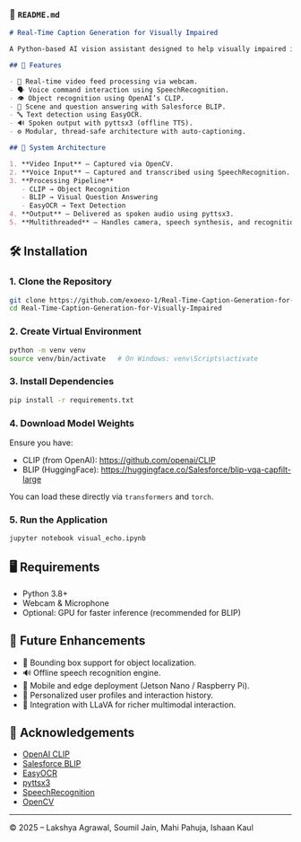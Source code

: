 
### 📘 `README.md`

```markdown
# Real-Time Caption Generation for Visually Impaired

A Python-based AI vision assistant designed to help visually impaired individuals perceive and understand their surroundings through real-time audio descriptions. The system leverages cutting-edge models like BLIP, CLIP, and EasyOCR to convert visual data into speech using natural language understanding and computer vision.

## 🧠 Features

- 🎥 Real-time video feed processing via webcam.
- 🗣️ Voice command interaction using SpeechRecognition.
- 👁️ Object recognition using OpenAI’s CLIP.
- 📄 Scene and question answering with Salesforce BLIP.
- 🔤 Text detection using EasyOCR.
- 🔊 Spoken output with pyttsx3 (offline TTS).
- ⚙️ Modular, thread-safe architecture with auto-captioning.

## 🔧 System Architecture

1. **Video Input** – Captured via OpenCV.
2. **Voice Input** – Captured and transcribed using SpeechRecognition.
3. **Processing Pipeline**
   - CLIP → Object Recognition
   - BLIP → Visual Question Answering
   - EasyOCR → Text Detection
4. **Output** – Delivered as spoken audio using pyttsx3.
5. **Multithreaded** – Handles camera, speech synthesis, and recognition concurrently.
```
## 🛠️ Installation

### 1. Clone the Repository

```bash
git clone https://github.com/exoexo-1/Real-Time-Caption-Generation-for-Visually-Impaired.git
cd Real-Time-Caption-Generation-for-Visually-Impaired
```

### 2. Create Virtual Environment

```bash
python -m venv venv
source venv/bin/activate   # On Windows: venv\Scripts\activate
```

### 3. Install Dependencies

```bash
pip install -r requirements.txt
```

### 4. Download Model Weights

Ensure you have:
- CLIP (from OpenAI): https://github.com/openai/CLIP
- BLIP (HuggingFace): https://huggingface.co/Salesforce/blip-vqa-capfilt-large

You can load these directly via `transformers` and `torch`.

### 5. Run the Application

```bash
jupyter notebook visual_echo.ipynb
```

## 🖥️ Requirements

- Python 3.8+
- Webcam & Microphone
- Optional: GPU for faster inference (recommended for BLIP)


## 🚀 Future Enhancements

- 🔲 Bounding box support for object localization.
- 🔊 Offline speech recognition engine.
- 📱 Mobile and edge deployment (Jetson Nano / Raspberry Pi).
- 🔁 Personalized user profiles and interaction history.
- 🧠 Integration with LLaVA for richer multimodal interaction.

## 🙏 Acknowledgements

- [OpenAI CLIP](https://github.com/openai/CLIP)
- [Salesforce BLIP](https://huggingface.co/Salesforce/blip-vqa-capfilt-large)
- [EasyOCR](https://github.com/JaidedAI/EasyOCR)
- [pyttsx3](https://pypi.org/project/pyttsx3/)
- [SpeechRecognition](https://pypi.org/project/SpeechRecognition/)
- [OpenCV](https://pypi.org/project/opencv-python/)

---

© 2025 – Lakshya Agrawal, Soumil Jain, Mahi Pahuja, Ishaan Kaul
```

